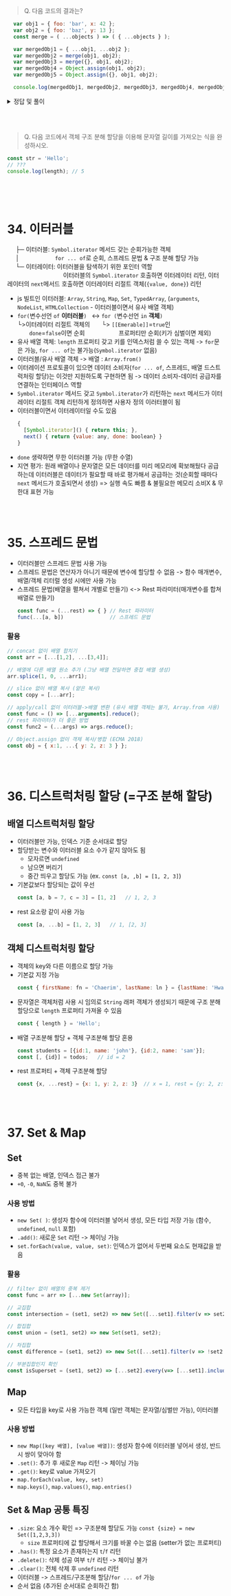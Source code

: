 > Q. 다음 코드의 결과는?
  ```javascript
    var obj1 = { foo: 'bar', x: 42 };
    var obj2 = { foo: 'baz', y: 13 };
    const merge = ( ...objects ) => ( { ...objects } );

    var mergedObj1 = { ...obj1, ...obj2 };
    var mergedObj2 = merge(obj1, obj2);
    var mergedObj3 = merge({}, obj1, obj2);
    var mergedObj4 = Object.assign(obj1, obj2);
    var mergedObj5 = Object.assign({}, obj1, obj2);

    console.log(mergedObj1, mergedObj2, mergedObj3, mergedObj4, mergedObj5);
  ```
<details>
<summary>정답 및 풀이</summary>
<div markdown="1">
  
![image](https://user-images.githubusercontent.com/70076564/215419271-740d8c4b-fcf0-43f4-b9fe-e220148d970b.png)
  
</div>
</details>

<br><br>

> Q. 다음 코드에서 객체 구조 분해 할당을 이용해 문자열 길이를 가져오는 식을 완성하시오.
  ```javascript
  const str = 'Hello';
  // ???
  console.log(length); // 5
  ```
<br><br><br>

# 34. 이터러블
&nbsp;&nbsp;&nbsp;&nbsp;&nbsp;├─ 이터러블: `Symbol.iterator` 메서드 갖는 순회가능한 객체<br>
&nbsp;&nbsp;&nbsp;&nbsp;&nbsp;│&nbsp;&nbsp;&nbsp;&nbsp;&nbsp;&nbsp;&nbsp;&nbsp;&nbsp;&nbsp;&nbsp;&nbsp;&nbsp;&nbsp;&nbsp;&nbsp;&nbsp;&nbsp;&nbsp;&nbsp;&nbsp;`for ... of`로 순회, 스프레드 문법 & 구조 분해 할당 가능<br>
&nbsp;&nbsp;&nbsp;&nbsp;&nbsp;└─ 이터레이터: 이터러블을 탐색하기 위한 포인터 역할<br>
&nbsp;&nbsp;&nbsp;&nbsp;&nbsp;&nbsp;&nbsp;&nbsp;&nbsp;&nbsp;&nbsp;&nbsp;&nbsp;&nbsp;&nbsp;&nbsp;&nbsp;&nbsp;&nbsp;&nbsp;&nbsp;&nbsp;&nbsp;&nbsp;&nbsp;&nbsp;&nbsp;&nbsp;&nbsp;&nbsp;&nbsp;&nbsp;&nbsp;이터러블의 `Symbol.iterator` 호출하면 이터레이터 리턴, 이터레이터의 `next`메서드 호출하면 이터레이터 리절트 객체(`{value, done}`) 리턴<br>
- js 빌트인 이터러블: `Array`, `String`, `Map`, `Set`, `TypedArray`, (`arguments`, `NodeList`, `HTMLCollection` - 이터러블이면서 유사 배열 객체)
- `for(`변수선언 `of` **이터러블**`)`&nbsp;&nbsp;&nbsp;<-> `for (`변수선언 `in` **객체**`)`<br>
└>이터레이터 리절트 객체의&nbsp;&nbsp;&nbsp;&nbsp;&nbsp;&nbsp;&nbsp;└> `[[Emerable]]`=`true`인 <br>&nbsp;&nbsp;&nbsp;&nbsp;&nbsp;&nbsp;&nbsp;`done`=`false`이면 순회&nbsp;&nbsp;&nbsp;&nbsp;&nbsp;&nbsp;&nbsp;&nbsp;&nbsp;&nbsp;&nbsp;&nbsp;&nbsp;&nbsp;&nbsp;&nbsp;&nbsp;&nbsp;&nbsp;&nbsp;프로퍼티만 순회(키가 심벌이면 제외)
- 유사 배열 객체: `length` 프로퍼티 갖고 키를 인덱스처럼 쓸 수 있는 객체 -> `for`문은 가능, `for ... of`는 불가능(`Symbol.iterator` 없음)
- 이터러블/유사 배열 객체 -> 배열 : `Array.from()`
- 이터레이션 프로토콜이 있으면 데이터 소비자(`for ... of`, 스프레드, 배열 드스트럭처링 할당)는 이것만 지원하도록 구현하면 됨 -> 데이터 소비자-데이터 공급자를 연결하는 인터페이스 역할
- `Symbol.iterator` 메서드 갖고 `Symbol.iterator`가 리턴하는 `next` 메서드가 이터레이터 리절트 객체 리턴하게 정의하면 사용자 정의 이러터블이 됨
- 이터러블이면서 이터레이터일 수도 있음
  ```javascript
  {
    [Symbol.iterator]() { return this; },
    next() { return {value: any, done: boolean} }
  }
  ```
- `done` 생략하면 무한 이터러블 가능 (무한 수열)
- 지연 평가: 원래 배열이나 문자열은 모든 데이터를 미리 메모리에 확보해뒀다 공급하는데 이터러블은 데이터가 필요할 때 바로 평가해서 공급하는 것(순회할 때마다 `next` 메서드가 호출되면서 생성) => 실행 속도 빠름 & 불필요한 메모리 소비X & 무한대 표현 가능

<br><br>

# 35. 스프레드 문법
- 이터러블만 스프레드 문법 사용 가능
- 스프레드 문법은 연산자가 아니기 때문에 변수에 할당할 수 없음 -> 함수 매개변수, 배열/객체 리터럴 생성 시에만 사용 가능
- 스프레드 문법(배열을 펼쳐서 개별로 만들기) <-> Rest 파라미터(매개변수를 합쳐 배열로 만들기)
  ```javascript
  const func = (...rest) => { } // Rest 파라미터
  func(...[a, b])               // 스프레드 문법
  ```
### 활용
```javascript
// concat 없이 배열 합치기
const arr = [...[1,2], ...[3,4]];

// 배열에 다른 배열 원소 추가 (그냥 배열 전달하면 중첩 배열 생성)
arr.splice(1, 0, ...arr1);

// slice 없이 배열 복사 (얕은 복사)
const copy = [...arr];

// apply/call 없이 이터러블->배열 변환 (유사 배열 객체는 불가, Array.from 사용)
const func = () => [...arguments].reduce(); 
// rest 파라미터가 더 좋은 방법
const func2 = (...args) => args.reduce();

// Object.assign 없이 객체 복사/병합 (ECMA 2018)
const obj = { x:1, ...{ y: 2, z: 3 } };
```

<br><br>

# 36. 디스트럭처링 할당 (=구조 분해 할당)
## 배열 디스트럭처링 할당
- 이터러블만 가능, 인덱스 기준 순서대로 할당
- 할당받는 변수와 이터러블 요소 수가 같지 않아도 됨 
  - 모자르면 `undefined`
  - 남으면 버리기
  - 중간 띄우고 할당도 가능 (ex. `const [a, ,b] = [1, 2, 3]`)
- 기본값보다 할당되는 값이 우선
  ```javascript
  const [a, b = 7, c = 3] = [1, 2]   // 1, 2, 3
  ```
- rest 요소랑 같이 사용 가능
  ```javascript
  const [a, ...b] = [1, 2, 3]   // 1, [2, 3]
  ```

## 객체 디스트럭처링 할당
- 객체의 key와 다른 이름으로 할당 가능
- 기본값 지정 가능
  ```javascript
  const { firstName: fn = 'Chaerim', lastName: ln } = {lastName: 'Hwang'}; // lastName을 ln으로 가져옴
  ```
- 문자열은 객체처럼 사용 시 임의로 `String` 래퍼 객체가 생성되기 때문에 구조 분해 할당으로 `length` 프로퍼티 가져올 수 있음
  ```javascript
  const { length } = 'Hello';
  ```
- 배열 구조분해 할당 + 객체 구조분해 할당 혼용
  ```javascript
  const students = [{id:1, name: 'john'}, {id:2, name: 'sam'}];
  const [, {id}] = todos;   // id = 2
  ```
- rest 프로퍼티 + 객체 구조분해 할당
  ```javascript
  const {x, ...rest} = {x: 1, y: 2, z: 3}  // x = 1, rest = {y: 2, z: 3}
  ```

<br><br>

# 37. Set & Map
## Set
- 중복 없는 배열,  인덱스 접근 불가
- `+0`, `-0`, `NaN`도 중복 불가

### 사용 방법
- `new Set( )`: 생성자 함수에 이터러블 넣어서 생성, 모든 타입 저장 가능 (함수, `undefined`, `null` 포함)
- `.add()`: 새로운 `Set` 리턴 -> 체이닝 가능
- `set.forEach(value, value, set)`: 인덱스가 없어서 두번째 요소도 현재값을 받음

### 활용
```javascript
// filter 없이 배열의 중복 제거
const func = arr => [...new Set(array)];

// 교집합
const intersection = (set1, set2) => new Set([...set1].filter(v => set2.has(v)));

// 합집합
const union = (set1, set2) => new Set(set1, set2);

// 차집합
const difference = (set1, set2) => new Set([...set1].filter(v => !set2.has(v))); 

// 부분집합인지 확인
const isSuperset = (set1, set2) => [...set2].every(v=> [...set1].includes(v));
```

## Map
- 모든 타입을 key로 사용 가능한 객체 (일반 객체는 문자열/심벌만 가능), 이터러블

### 사용 방법
- `new Map([key 배열], [value 배열])`: 생성자 함수에 이터러블 넣어서 생성, 반드시 쌍이 맞아야 함
- `.set()`: 추가 후 새로운 `Map` 리턴 -> 체이닝 가능
- `.get()`: key로 value 가져오기
- `map.forEach(value, key, set)`
- `map.keys()`, `map.values()`, `map.entries()`

## Set & Map 공통 특징
- `.size`: 요소 개수 확인 => 구조분해 할당도 가능 `const {size} = new Set([1,2,3,3])`
  - `size` 프로퍼티에 값 할당해서 크기를 바꿀 수는 없음 (setter가 없는 프로퍼티)
- `.has()`: 특정 요소가 존재하는지 `t`/`f` 리턴
- `.delete()`: 삭제 성공 여부 `t`/`f` 리턴 -> 체이닝 불가
- `.clear()`: 전체 삭제 후 `undefined` 리턴
- 이터러블 -> 스프레드/구조분해 할당/`for ... of` 가능
- 순서 없음 (추가된 순서대로 순회하긴 함)
